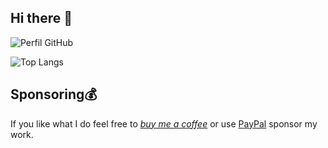 ## Hi there 👋

![Perfil GitHub](https://github-readme-stats.vercel.app/api?username=cfenner&show_icons=true&theme=radical)

![Top Langs](https://github-readme-stats.vercel.app/api/top-langs/?username=cfenner&layout=compact&theme=radical)

## Sponsoring💰

If you like what I do feel free to [*buy me a coffee*](https://buymeacoffee.com/hafenstrand) or use [PayPal](https://paypal.me/ChristopherFenner) sponsor my work.

<!--
**CFenner/cfenner** is a ✨ _special_ ✨ repository because its `README.md` (this file) appears on your GitHub profile.

Here are some ideas to get you started:

- 🔭 I’m currently working on ...
- 🌱 I’m currently learning ...
- 👯 I’m looking to collaborate on ...
- 🤔 I’m looking for help with ...
- 💬 Ask me about ...
- 📫 How to reach me: ...
- 😄 Pronouns: ...
- ⚡ Fun fact: ...
-->
